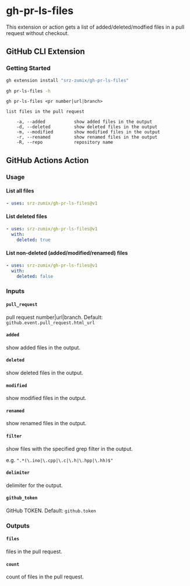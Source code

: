 # gh-pr-ls-files

This extension or action gets a list of added/deleted/modfied files in a pull request without checkout.

## GitHub CLI Extension

### Getting Started

```sh
gh extension install "srz-zumix/gh-pr-ls-files"
```

```sh
gh pr-ls-files -h
```

```text
gh pr-ls-files <pr number|url|branch>
    
list files in the pull request

    -a, --added           show added files in the output
    -d, --deleted         show deleted files in the output
    -m, --modified        show modified files in the output
    -r, --renamed         show renamed files in the output
    -R, --repo            repository name
```

## GitHub Actions Action

### Usage

#### List all files

```yaml
- uses: srz-zumix/gh-pr-ls-files@v1
```

#### List deleted files

```yaml
- uses: srz-zumix/gh-pr-ls-files@v1
  with:
    deleted: true
```

#### List non-deleted (added/modified/renamed) files

```yaml
- uses: srz-zumix/gh-pr-ls-files@v1
  with:
    deleted: false
```

### Inputs

#### `pull_request`

pull request number|url|branch. Default: `github.event.pull_request.html_url`

#### `added`

show added files in the output.

#### `deleted`

show deleted files in the output.

#### `modified`

show modified files in the output.

#### `renamed`

show renamed files in the output.

#### `filter`

show files with the specified grep filter in the output.

e.g. `".*(\.ino|\.cpp|\.c|\.h|\.hpp|\.hh)$"`

#### `delimiter`

delimiter for the output.

#### `github_token`

GitHub TOKEN. Default: `github.token`

### Outputs

#### `files`

files in the pull request.

#### `count`

count of files in the pull request.
